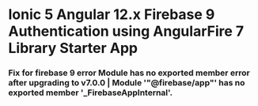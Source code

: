 
# Ionic 5 Angular 12.x Firebase 9 Authentication using AngularFire 7 Library Starter App

### Fix for firebase 9 error Module has no exported member error after upgrading to v7.0.0 | Module '"@firebase/app"' has no exported member '_FirebaseAppInternal'.
